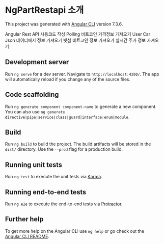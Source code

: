 # NgPartRestapi 소개

This project was generated with [Angular CLI](https://github.com/angular/angular-cli) version 7.3.6.

Angular Rest API 사용코드 작성
Polling 비트코인 가격정보 가져오기
User Car Json 데이터에서 정보 가져오기
빗섬 비트코인 정보 가져오기
실시간 주가 정보 가져오기

## Development server

Run `ng serve` for a dev server. Navigate to `http://localhost:4200/`. The app will automatically reload if you change any of the source files.

## Code scaffolding

Run `ng generate component component-name` to generate a new component. You can also use `ng generate directive|pipe|service|class|guard|interface|enum|module`.

## Build

Run `ng build` to build the project. The build artifacts will be stored in the `dist/` directory. Use the `--prod` flag for a production build.

## Running unit tests

Run `ng test` to execute the unit tests via [Karma](https://karma-runner.github.io).

## Running end-to-end tests

Run `ng e2e` to execute the end-to-end tests via [Protractor](http://www.protractortest.org/).

## Further help

To get more help on the Angular CLI use `ng help` or go check out the [Angular CLI README](https://github.com/angular/angular-cli/blob/master/README.md).

